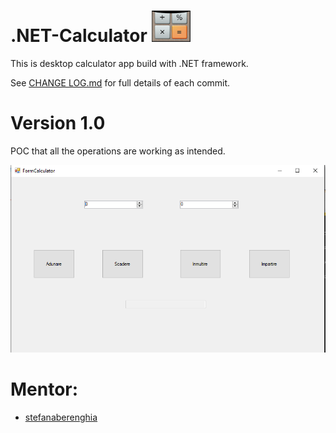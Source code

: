 #  .NET-Calculator  <img src="images/calculator.PNG" height="50" >

This is desktop calculator app build with .NET framework.

See [CHANGE LOG.md](https://github.com/CiobanuMarius/.NET-Calculator/blob/master/CHANGE%20LOG.md) for full details of each commit.

# Version 1.0

POC that all the operations are working as intended.

<img src="images/formcalculator.PNG" height="300" >

 # Mentor:

- [stefanaberenghia](https://github.com/stefanaberenghia)
